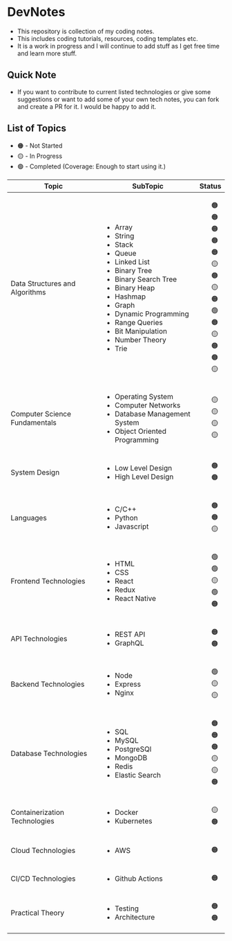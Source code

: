 # DevNotes

- This repository is collection of my coding notes.
- This includes coding tutorials, resources, coding templates etc.
- It is a work in progress and I will continue to add stuff as I get free time and learn more stuff.

## Quick Note
- If you want to contribute to current listed technologies or give some suggestions or want to add some of your own tech notes, you can fork and create a PR for it. I would be happy to add it.

## List of Topics

- 🟠 - Not Started
- 🟡 - In Progress
- 🟢 - Completed (Coverage: Enough to start using it.)

<table>
   <thead>
      <tr>
         <th>Topic</th>
         <th>SubTopic</th>
         <th>Status</th>
      </tr>
   </thead>

   <tbody>
      <tr>
          <td>Data Structures and Algorithms</td>
          <td>
              <ul>
                <li>Array</li>
                <li>String</li>
                <li>Stack</li>
                <li>Queue</li>
                <li>Linked List</li>
                <li>Binary Tree</li>
                <li>Binary Search Tree</li>
                <li>Binary Heap</li>
                <li>Hashmap</li>
                <li>Graph</li>
                <li>Dynamic Programming</li>
                <li>Range Queries</li>
                <li>Bit Manipulation</li>
                <li>Number Theory</li>
                <li>Trie</li>
              </ul>
          </td>
          <td>
              <ul style="list-style-type:none;">
                <li>🟠</li>
                <li>🟠</li>
                <li>🟠</li>
                <li>🟠</li>
                <li>🟠</li>
                <li>🟡</li>
                <li>🟠</li>
                <li>🟡</li>
                <li>🟠</li>
                <li>🟢</li>
                <li>🟠</li>
                <li>🟡</li>
                <li>🟠</li>
                <li>🟠</li>
                <li>🟡</li>
              </ul>
          </td>
      </tr>
      <tr>
          <td>Computer Science Fundamentals</td>
          <td>
              <ul>
                <li>Operating System</li>
                <li>Computer Networks</li>
                <li>Database Management System</li>
                <li>Object Oriented Programming</li>
              </ul>
          </td>
          <td>
              <ul style="list-style-type:none;">
                <li>🟡</li>
                <li>🟡</li>
                <li>🟡</li>
                <li>🟡</li>
              </ul>
          </td>
      </tr>
      <tr>
          <td>System Design</td>
          <td>
              <ul>
                <li>Low Level Design</li>
                <li>High Level Design</li>
              </ul>
          </td>
          <td>
              <ul style="list-style-type:none;">
                <li>🟠</li>
                <li>🟠</li>
              </ul>
          </td>
      </tr>
      <tr>
          <td>Languages</td>
          <td>
              <ul>
                <li>C/C++</li>
                <li>Python</li>
                <li>Javascript</li>
              </ul>
          </td>
          <td>
              <ul style="list-style-type:none;">
                <li>🟠</li>
                <li>🟠</li>
                <li>🟡</li>
              </ul>
          </td>
      </tr>
      <tr>
          <td>Frontend Technologies</td>
          <td>
              <ul>
                <li>HTML</li>
                <li>CSS</li>
                <li>React</li>
                <li>Redux</li>
                <li>React Native</li>
              </ul>
          </td>
          <td>
              <ul style="list-style-type:none;">
                <li>🟢</li>
                <li>🟢</li>
                <li>🟡</li>
                <li>🟢</li>
                <li>🟠</li>
              </ul>
          </td>
      </tr>
      <tr>
          <td>API Technologies</td>
          <td>
              <ul>
                <li>REST API</li>
                <li>GraphQL</li>
              </ul>
          </td>
          <td>
              <ul style="list-style-type:none;">
                <li>🟠</li>
                <li>🟠</li>
              </ul>
          </td>
      </tr>
      <tr>
          <td>Backend Technologies</td>
          <td>
              <ul>
                <li>Node</li>
                <li>Express</li>
                <li>Nginx</li>
              </ul>
          </td>
          <td>
              <ul style="list-style-type:none;">
                <li>🟢</li>
                <li>🟡</li>
                <li>🟡</li>
              </ul>
          </td>
      </tr>
      <tr>
          <td>Database Technologies</td>
          <td>
              <ul>
                <li>SQL</li>
                <li>MySQL</li>
                <li>PostgreSQl</li>
                <li>MongoDB</li>
                <li>Redis</li>
                <li>Elastic Search</li>
              </ul>
          </td>
          <td>
              <ul style="list-style-type:none;">
                <li>🟠</li>
                <li>🟠</li>
                <li>🟠</li>
                <li>🟡</li>
                <li>🟡</li>
                <li>🟠</li>
              </ul>
          </td>
      </tr>
      <tr>
          <td>Containerization Technologies</td>
          <td>
            <ul>
                <li>Docker</li>
                <li>Kubernetes</li>
            </ul>
          </td>
          <td>
            <ul style="list-style-type:none;">
                <li>🟡</li>
                <li>🟠</li>
            </ul>
          </td>
      </tr>
      <tr>
          <td>Cloud Technologies</td>
          <td>
            <ul>
                <li>AWS</li>
            </ul>
          </td>
          <td>
            <ul style="list-style-type:none;">
                <li>🟠</li>
            </ul>
          </td>
      </tr>
      <tr>
          <td>CI/CD Technologies</td>
          <td>
            <ul>
                <li>Github Actions</li>
            </ul>
          </td>
          <td>
            <ul style="list-style-type:none;">
                <li>🟠</li>
            </ul>
          </td>
      </tr>
      <tr>
          <td>Practical Theory</td>
          <td>
            <ul>
                <li>Testing</li>
                <li>Architecture</li>
            </ul>
          </td>
          <td>
            <ul style="list-style-type:none;">
                <li>🟠</li>
                <li>🟠</li>
            </ul>
          </td>
      </tr>
   </tbody>
</table>
